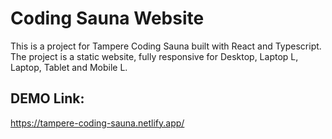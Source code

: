 # Coding Sauna Website

This is a project for Tampere Coding Sauna built with React and Typescript. The project is a static website, fully responsive for Desktop, Laptop L, Laptop, Tablet and Mobile L.

## DEMO Link:

https://tampere-coding-sauna.netlify.app/
